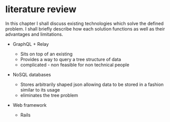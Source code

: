 # literature review

In this chapter I shall discuss existing technologies which solve the defined problem. I shall briefly describe how each solution functions as well as their advantages and limitations.

- GraphQL + Relay

  - Sits on top of an existing
  - Provides a way to query a tree structure of data
  - complicated - non feasible for non technical people

- NoSQL databases

  - Stores arbitrarily shaped json allowing data to be stored in a fashion similar to its usage
  - eliminates the tree problem

- Web framework
  - Rails
